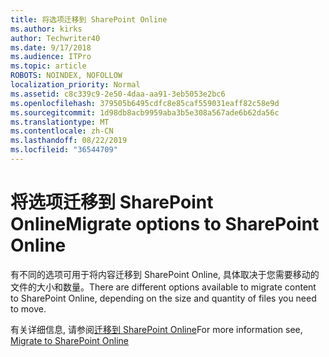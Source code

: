 ```yaml
---
title: 将选项迁移到 SharePoint Online
ms.author: kirks
author: Techwriter40
ms.date: 9/17/2018
ms.audience: ITPro
ms.topic: article
ROBOTS: NOINDEX, NOFOLLOW
localization_priority: Normal
ms.assetid: c8c339c9-2e50-4daa-aa91-3eb5053e2bc6
ms.openlocfilehash: 379505b6495cdfc8e85caf559031eaff82c58e9d
ms.sourcegitcommit: 1d98db8acb9959aba3b5e308a567ade6b62da56c
ms.translationtype: MT
ms.contentlocale: zh-CN
ms.lasthandoff: 08/22/2019
ms.locfileid: "36544709"
---
```

# <a name="migrate-options-to-sharepoint-online"></a><span data-ttu-id="1cc29-102">将选项迁移到 SharePoint Online</span><span class="sxs-lookup"><span data-stu-id="1cc29-102">Migrate options to SharePoint Online</span></span>

<span data-ttu-id="1cc29-103">有不同的选项可用于将内容迁移到 SharePoint Online, 具体取决于您需要移动的文件的大小和数量。</span><span class="sxs-lookup"><span data-stu-id="1cc29-103">There are different options available to migrate content to SharePoint Online, depending on the size and quantity of files you need to move.</span></span>
  
<span data-ttu-id="1cc29-104">有关详细信息, 请参阅[迁移到 SharePoint Online](https://go.microsoft.com/fwlink/?linkid-2022029)</span><span class="sxs-lookup"><span data-stu-id="1cc29-104">For more information see, [Migrate to SharePoint Online](https://go.microsoft.com/fwlink/?linkid-2022029)</span></span>
  

